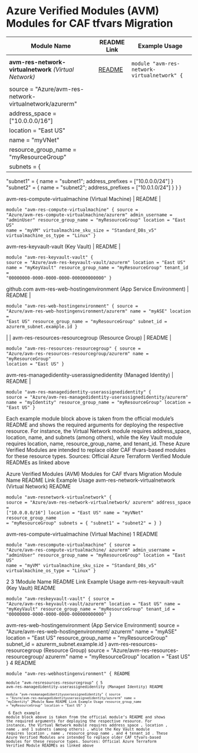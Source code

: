 # Azure Verified Modules (AVM) Modules for CAF tfvars Migration
| Module Name                                                          | README Link                                                                                             | Example Usage                                        |
| -------------------------------------------------------------------- | ------------------------------------------------------------------------------------------------------- | ---------------------------------------------------- |
| **avm-res-network-virtualnetwork** *(Virtual Network)*               | [README](https://github.com/Azure/terraform-azurerm-avm-res-network-virtualnetwork/blob/main/README.md) | <pre><code>module "avm-res-network-virtualnetwork" { |
| source              = "Azure/avm-res-network-virtualnetwork/azurerm" |                                                                                                         |                                                      |
| address\_space       = \["10.0.0.0/16"]                              |                                                                                                         |                                                      |
| location            = "East US"                                      |                                                                                                         |                                                      |
| name                = "myVNet"                                       |                                                                                                         |                                                      |
| resource\_group\_name = "myResourceGroup"                            |                                                                                                         |                                                      |
| subnets = {                                                          |                                                                                                         |                                                      |
"subnet1" = { name = "subnet1"; address_prefixes = ["10.0.0.0/24"] }
"subnet2" = { name = "subnet2"; address_prefixes = ["10.0.1.0/24"] }
}
}</code></pre>

avm-res-compute-virtualmachine (Virtual Machine) | README | <pre><code>module "avm-res-compute-virtualmachine" {
source = "Azure/avm-res-compute-virtualmachine/azurerm"
admin_username = "adminUser"
resource_group_name = "myResourceGroup"
location = "East US"
name = "myVM"
virtualmachine_sku_size = "Standard_D8s_v5"
virtualmachine_os_type = "Linux"
}</code></pre>
avm-res-keyvault-vault (Key Vault) | README | <pre><code>module "avm-res-keyvault-vault" {
source = "Azure/avm-res-keyvault-vault/azurerm"
location = "East US"
name = "myKeyVault"
resource_group_name = "myResourceGroup"
tenant_id = "00000000-0000-0000-0000-000000000000"
}</code></pre>
github.com
avm-res-web-hostingenvironment (App Service Environment) | README | <pre><code>module "avm-res-web-hostingenvironment" {
source = "Azure/avm-res-web-hostingenvironment/azurerm"
name = "myASE"
location = "East US"
resource_group_name = "myResourceGroup"
subnet_id = azurerm_subnet.example.id
}</code></pre> |
| avm-res-resources-resourcegroup (Resource Group) | README | <pre><code>module "avm-res-resources-resourcegroup" {
source = "Azure/avm-res-resources-resourcegroup/azurerm"
name = "myResourceGroup"
location = "East US"
}</code></pre>
avm-res-managedidentity-userassignedidentity (Managed Identity) | README | <pre><code>module "avm-res-managedidentity-userassignedidentity" {
source = "Azure/avm-res-managedidentity-userassignedidentity/azurerm"
name = "myIdentity"
resource_group_name = "myResourceGroup"
location = "East US"
}</code></pre>
Each example module block above is taken from the official module’s README and shows the required arguments for deploying the respective resource. For instance, the Virtual Network module requires address_space, location, name, and subnets (among others), while the Key Vault module requires location, name, resource_group_name, and tenant_id. These Azure Verified Modules are intended to replace older CAF tfvars-based modules for these resource types. Sources: Official Azure Terraform Verified Module READMEs as linked above

Azure Verified Modules (AVM) Modules for CAF tfvars Migration Module Name README Link Example Usage avm-res-network-virtualnetwork (Virtual Network) README <pre><code>module "avm-resnetwork-virtualnetwork" { source = "Azure/avm-res-network-virtualnetwork/ azurerm" address_space = ["10.0.0.0/16"] location = "East US" name = "myVNet" resource_group_name = "myResourceGroup" subnets = { "subnet1" = "subnet2" = } }</code></pre> avm-res-compute-virtualmachine (Virtual Machine) 1 README <pre><code>module "avm-rescompute-virtualmachine" { source = "Azure/avm-res-compute-virtualmachine/ azurerm" admin_username = "adminUser" resource_group_name = "myResourceGroup" location = "East US" name = "myVM" virtualmachine_sku_size = "Standard_D8s_v5" virtualmachine_os_type = "Linux" }</code></pre> 2 3 1Module Name README Link Example Usage avm-res-keyvault-vault (Key Vault) README <pre><code>module "avm-reskeyvault-vault" { source = "Azure/avm-res-keyvault-vault/azurerm" location = "East US" name = "myKeyVault" resource_group_name = "myResourceGroup" tenant_id = "00000000-0000-0000-0000-000000000000" }</code></pre> avm-res-web-hostingenvironment (App Service Environment) source = "Azure/avm-res-web-hostingenvironment/ azurerm" name = "myASE" location = "East US" resource_group_name = "myResourceGroup" subnet_id = azurerm_subnet.example.id }</code></pre> avm-res-resources-resourcegroup (Resource Group) source = "Azure/avm-res-resources-resourcegroup/ azurerm" name = "myResourceGroup" location = "East US" }</code></pre> 4 README <pre><code>module "avm-res-webhostingenvironment" { README <pre><code>module "avm-resresources-resourcegroup" { 5 avm-res-managedidentity-userassignedidentity (Managed Identity) README <pre><code>module "avm-resmanagedidentityuserassignedidentity" { source = "Azure/avm-res-managedidentityuserassignedidentity/azurerm" name = "myIdentity" 2Module Name README Link Example Usage resource_group_name = "myResourceGroup" location = "East US" }</code></pre> 6 Each example module block above is taken from the official module’s README and shows the required arguments for deploying the respective resource. For instance, the Virtual Network module requires address_space , location , name , and 1 subnets (among others) , while the Key Vault module requires location , name , resource_group_name , and 4 tenant_id . These Azure Verified Modules are intended to replace older CAF tfvars-based modules for these resource types. Sources: Official Azure Terraform Verified Module READMEs as linked above
